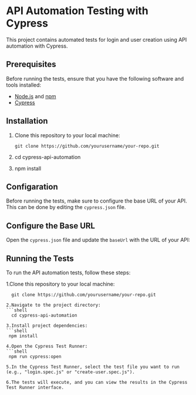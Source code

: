# API Automation Testing with Cypress

This project contains automated tests for login and user creation using API automation with Cypress.

## Prerequisites

Before running the tests, ensure that you have the following software and tools installed:

- [Node.js](https://nodejs.org/) and [npm](https://www.npmjs.com/)
- [Cypress](https://www.cypress.io/)

## Installation

1. Clone this repository to your local machine:

   ```shell
   git clone https://github.com/yourusername/your-repo.git
2. cd cypress-api-automation
3. npm install

## Configaration

Before running the tests, make sure to configure the base URL of your API. This can be done by editing the `cypress.json` file.

## Configure the Base URL

 Open the `cypress.json` file and update the `baseUrl` with the URL of your API:

## Running the Tests

To run the API automation tests, follow these steps:

1.Clone this repository to your local machine:
 ```shell
   git clone https://github.com/yourusername/your-repo.git

2.Navigate to the project directory:
```shell
   cd cypress-api-automation

3.Install project dependencies:
```shell
  npm install

4.Open the Cypress Test Runner:
```shell
  npm run cypress:open

5.In the Cypress Test Runner, select the test file you want to run (e.g., "login.spec.js" or "create-user.spec.js").

6.The tests will execute, and you can view the results in the Cypress Test Runner interface.

